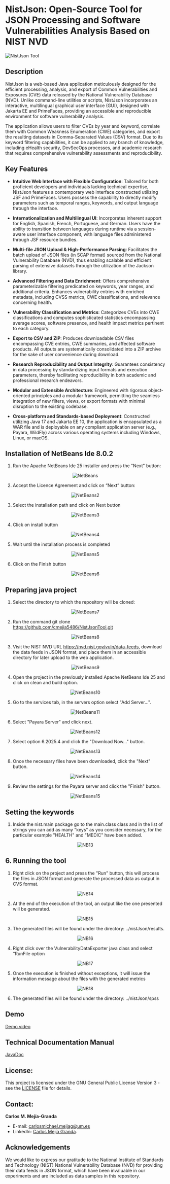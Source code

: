 # NistJson: Open-Source Tool for JSON Processing and Software Vulnerabilities Analysis Based on NIST NVD
![NistJson Tool](TutorialImgs/NistJson1.PNG)

## Description
NistJson is a web-based Java application meticulously designed for the efficient processing, analysis, and export of Common Vulnerabilities and Exposures (CVE) data released by the National Vulnerability Database (NVD). Unlike command-line utilities or scripts, NistJson incorporates an interactive, multilingual graphical user interface (GUI), designed with Jakarta EE and PrimeFaces, providing an accessible and reproducible environment for software vulnerability analysis.

The application allows users to filter CVEs by year and keyword, correlate them with Common Weakness Enumeration (CWE) categories, and export the resulting datasets in Comma-Separated Values ​​(CSV) format. Due to its keyword filtering capabilities, it can be applied to any branch of knowledge, including eHealth security, DevSecOps processes, and academic research that requires comprehensive vulnerability assessments and reproducibility.

## Key Features

- **Intuitive Web Interface with Flexible Configuration**: Tailored for both proficient developers and individuals lacking technical expertise, NistJson features a contemporary web interface constructed utilizing JSF and PrimeFaces. Users possess the capability to directly modify parameters such as temporal ranges, keywords, and output language through the interface.

- **Internationalization and Multilingual UI**: Incorporates inherent support for English, Spanish, French, Portuguese, and German. Users have the ability to transition between languages during runtime via a session-aware user interface component, with language files administered through JSF resource bundles.

- **Multi-file JSON Upload & High-Performance Parsing**: Facilitates the batch upload of JSON files (in SCAP format) sourced from the National Vulnerability Database (NVD), thus enabling scalable and efficient parsing of extensive datasets through the utilization of the Jackson library.

- **Advanced Filtering and Data Enrichment**: Offers comprehensive parameterizable filtering predicated on keywords, year ranges, and additional criteria. Enhances vulnerability entries with enriched metadata, including CVSS metrics, CWE classifications, and relevance concerning health.

- **Vulnerability Classification and Metrics**: Categorizes CVEs into CWE classifications and computes sophisticated statistics encompassing average scores, software presence, and health impact metrics pertinent to each category.

- **Export to CSV and ZIP**: Produces downloadable CSV files encompassing CVE entries, CWE summaries, and affected software products. All outputs are systematically consolidated into a ZIP archive for the sake of user convenience during download.

- **Research Reproducibility and Output Integrity**: Guarantees consistency in data processing by standardizing input formats and execution parameters, thereby facilitating reproducibility in both academic and professional research endeavors.

- **Modular and Extensible Architecture**: Engineered with rigorous object-oriented principles and a modular framework, permitting the seamless integration of new filters, views, or export formats with minimal disruption to the existing codebase.

- **Cross-platform and Standards-based Deployment**: Constructed utilizing Java 17 and Jakarta EE 10, the application is encapsulated as a WAR file and is deployable on any compliant application server (e.g., Payara, WildFly) across various operating systems including Windows, Linux, or macOS.

## Installation of <a name="_hlk187925083"></a>NetBeans Ide 8.0.2

1. Run the Apache NetBeans Ide 25 installer and press the "Next" button:
   
<div align="center">
  <img src="TutorialImgs/Netbeans1.png" alt="NetBeans" />
</div>

2. Accept the Licence Agreement and click on “Next” button:
<div align="center">
  <img src="TutorialImgs/Netbeans2.png" alt="NetBeans2" />
</div>

 3. Select the installation path and click on Next button 
    
<div align="center">
  <img src="TutorialImgs/Netbeans3.png" alt="NetBeans3" />
</div>
  
 4. Click on install button 
    
<div align="center">
  <img src="TutorialImgs/Netbeans4.png" alt="NetBeans4" />
</div>
 
 5. Wait until the installation process is completed
    
<div align="center">
  <img src="TutorialImgs/Netbeans5.png" alt="NetBeans5" />
</div>
 
 6. Click on the Finish button 
    
<div align="center">
  <img src="TutorialImgs/Netbeans6.png" alt="NetBeans6" />
</div>

## Preparing java project

 1. Select the directory to which the repository will be cloned:  
    
<div align="center">
  <img src="TutorialImgs/Netbeans7.png" alt="NetBeans7" />
</div>
    
 2. Run the command git clone https://github.com/cmejia5486/NistJsonTool.git
    
<div align="center">
  <img src="TutorialImgs/Netbeans8.png" alt="NetBeans8" />
</div> 

 3. Visit the NIST NVD URL https://nvd.nist.gov/vuln/data-feeds, download the data feeds in JSON format, and place them in an accessible directory for later upload to the web application. 
    
<div align="center">
  <img src="TutorialImgs/Netbeans9.png" alt="NetBeans9" />
</div> 

 4. Open the project in the previously installed Apache NetBeans Ide 25 and click on clean and build option.
    
<div align="center">
  <img src="TutorialImgs/Netbeans10.png" alt="NetBeans10" />
</div> 

 5. Go to the services tab, in the servers option select "Add Server...".
    
<div align="center">
  <img src="TutorialImgs/Netbeans11.png" alt="NetBeans11" />
</div> 

 6. Select "Payara Server" and click next.
    
<div align="center">
  <img src="TutorialImgs/Netbeans12.png" alt="NetBeans12" />
</div> 

7. Select option 6.2025.4 and click the "Download Now..." button.
    
<div align="center">
  <img src="TutorialImgs/Netbeans13.png" alt="NetBeans13" />
</div> 

8. Once the necessary files have been downloaded, click the "Next" button.
    
<div align="center">
  <img src="TutorialImgs/Netbeans14.png" alt="NetBeans14" />
</div> 

9. Review the settings for the Payara server and click the "Finish" button.
    
<div align="center">
  <img src="TutorialImgs/Netbeans15.png" alt="NetBeans15" />
</div> 

## Setting the keywords

 1. Inside the nist.main package go to the main.class class and in the list of strings you can add as many "keys" as you consider necessary, for the particular example "HEALTH" and "MEDIC" have been added.
    
<div align="center">
  <img src="TutorialImgs/Netbeans13.PNG" alt="NB13" />
</div> 

## 6.	Running the tool

 1. Right click on the project and press the "Run" button, this will process the files in JSON format and generate the processed data as output in CVS format.
    
<div align="center">
  <img src="TutorialImgs/Netbeans14.PNG" alt="NB14" />
</div> 

 2. At the end of the execution of the tool, an output like the one presented will be generated. 
<div align="center">
  <img src="TutorialImgs/Netbeans15.PNG" alt="NB15" />
</div> 

 3. The generated files will be found under the directory:  ../nistJson/results. 
<div align="center">
  <img src="TutorialImgs/Netbeans16.PNG" alt="NB16" />
</div> 


 4. Right click over the VulnerabilityDataExporter java class and select “RunFile option
<div align="center">
  <img src="TutorialImgs/Netbeans17.PNG" alt="NB17" />
</div> 

 5. Once the execution is finished without exceptions, it will issue the information message about the files with the generated metrics
<div align="center">
  <img src="TutorialImgs/Netbeans18.PNG" alt="NB18" />
</div> 

 6. The generated files will be found under the directory:  ../nistJson/spss


## Demo
[Demo video](https://youtu.be/LmwGtRXYmxI?si=MOAlIm66rHSoARXy)

## Technical Documentation Manual
[JavaDoc](target/reports/apidocs/index.html)

## **License:**
This project is licensed under the GNU General Public License Version 3 - see the [LICENSE](https://github.com/cmejia5486/nistJson/blob/main/LICENSE) file for details. 

## **Contact:**
**Carlos M. Mejía-Granda** 

- E-mail: <carlosmichael.mejiag@um.es>
- LinkedIn: [Carlos Mejía Granda](https://www.linkedin.com/in/carlos-mej%C3%ADa-granda-70239910a/).

## **Acknowledgements**

We would like to express our gratitude to the National Institute of Standards and Technology (NIST) National Vulnerability Database (NVD) for providing their data feeds in JSON format, which have been invaluable in our experiments and are included as data samples in this repository.
